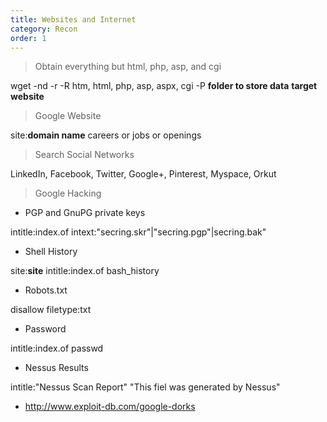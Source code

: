 ```yaml
---
title: Websites and Internet 
category: Recon
order: 1
---
```


>Obtain everything but html, php, asp, and cgi	

wget -nd -r -R htm, html, php, asp, aspx, cgi -P **folder to store data** **target website**

>Google Website	

site:**domain name** careers or jobs or openings

> Search Social Networks

LinkedIn, Facebook, Twitter, Google+, Pinterest, Myspace, Orkut

>Google Hacking

* PGP and GnuPG private keys

intitle:index.of intext:"secring.skr"|"secring.pgp"|secring.bak"

* Shell History

site:**site** intitle:index.of bash_history

* Robots.txt

disallow filetype:txt

* Password	

intitle:index.of passwd

* Nessus Results

intitle:"Nessus Scan Report" "This fiel was generated by Nessus"

* http://www.exploit-db.com/google-dorks
